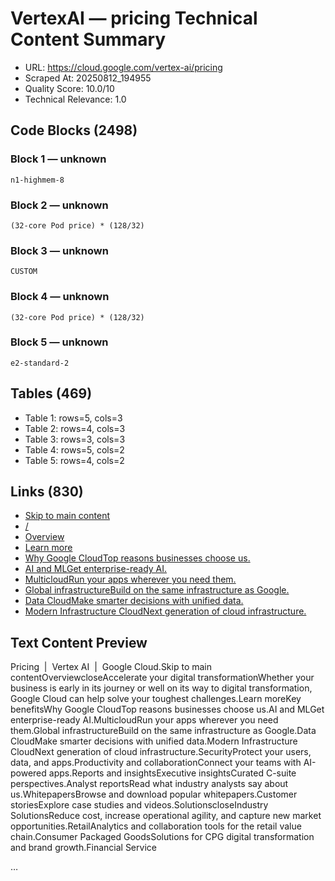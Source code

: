 # VertexAI — pricing Technical Content Summary

- URL: https://cloud.google.com/vertex-ai/pricing
- Scraped At: 20250812_194955
- Quality Score: 10.0/10
- Technical Relevance: 1.0

## Code Blocks (2498)
### Block 1 — unknown
```
n1-highmem-8
```

### Block 2 — unknown
```
(32-core Pod price) * (128/32)
```

### Block 3 — unknown
```
CUSTOM
```

### Block 4 — unknown
```
(32-core Pod price) * (128/32)
```

### Block 5 — unknown
```
e2-standard-2
```

## Tables (469)
- Table 1: rows=5, cols=3
- Table 2: rows=4, cols=3
- Table 3: rows=3, cols=3
- Table 4: rows=5, cols=2
- Table 5: rows=4, cols=2

## Links (830)
- [Skip to main content](#main-content)
- [/](/)
- [Overview](https://cloud.google.com/why-google-cloud)
- [Learn more](https://cloud.google.com/transform)
- [Why Google CloudTop reasons businesses choose us.](https://cloud.google.com/why-google-cloud)
- [AI and MLGet enterprise-ready AI.](https://cloud.google.com/ai)
- [MulticloudRun your apps wherever you need them.](https://cloud.google.com/multicloud)
- [Global infrastructureBuild on the same infrastructure as Google.](https://cloud.google.com/infrastructure)
- [Data CloudMake smarter decisions with unified data.](https://cloud.google.com/data-cloud)
- [Modern Infrastructure CloudNext generation of cloud infrastructure.](https://cloud.google.com/solutions/modern-infrastructure)

## Text Content Preview

Pricing  |  Vertex AI  |  Google Cloud.Skip to main contentOverviewcloseAccelerate your digital transformationWhether your business is early in its journey or well on its way to digital transformation, Google Cloud can help solve your toughest challenges.Learn moreKey benefitsWhy Google CloudTop reasons businesses choose us.AI and MLGet enterprise-ready AI.MulticloudRun your apps wherever you need them.Global infrastructureBuild on the same infrastructure as Google.Data CloudMake smarter decisions with unified data.Modern Infrastructure CloudNext generation of cloud infrastructure.SecurityProtect your users, data, and apps.Productivity and collaborationConnect your teams with AI-powered apps.Reports and insightsExecutive insightsCurated C-suite perspectives.Analyst reportsRead what industry analysts say about us.WhitepapersBrowse and download popular whitepapers.Customer storiesExplore case studies and videos.SolutionscloseIndustry SolutionsReduce cost, increase operational agility, and capture new market opportunities.RetailAnalytics and collaboration tools for the retail value chain.Consumer Packaged GoodsSolutions for CPG digital transformation and brand growth.Financial Service

…